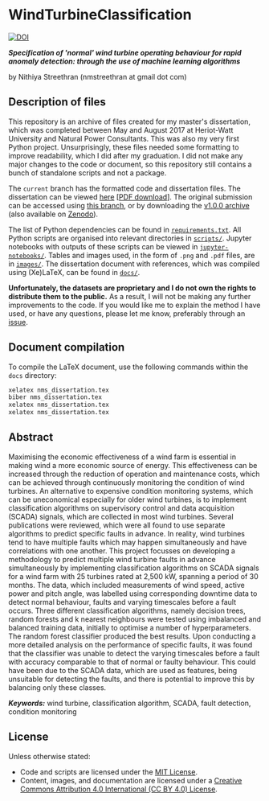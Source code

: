 # WindTurbineClassification

[![DOI](https://zenodo.org/badge/DOI/10.5281/zenodo.2875795.svg)](https://doi.org/10.5281/zenodo.2875795)

***Specification of 'normal' wind turbine operating behaviour for rapid anomaly detection: through the use of machine learning algorithms***

by Nithiya Streethran (nmstreethran at gmail dot com)

## Description of files

This repository is an archive of files created for my master's dissertation, which was completed between May and August 2017 at Heriot-Watt University and Natural Power Consultants. This was also my very first Python project. Unsurprisingly, these files needed some formatting to improve readability, which I did after my graduation. I did not make any major changes to the code or document, so this repository still contains a bunch of standalone scripts and not a package.

The `current` branch has the formatted code and dissertation files. The dissertation can be viewed [here](docs/nms_dissertation.pdf) [[PDF download](https://raw.githubusercontent.com/nmstreethran/WindTurbineClassification/current/docs/nms_dissertation.pdf)]. The original submission can be accessed using [this branch](https://github.com/nmstreethran/WindTurbineClassification/tree/v1.0.0), or by downloading the [v1.0.0 archive](https://github.com/nmstreethran/WindTurbineClassification/releases/tag/v1.0.0) (also available on [Zenodo](https://doi.org/10.5281/zenodo.2875804)).

The list of Python dependencies can be found in [`requirements.txt`](requirements.txt). All Python scripts are organised into relevant directories in [`scripts/`](scripts/). Jupyter notebooks with outputs of these scripts can be viewed in [`jupyter-notebooks/`](jupyter-notebooks/). Tables and images used, in the form of `.png` and `.pdf` files, are in [`images/`](images/). The dissertation document with references, which was compiled using (Xe)LaTeX, can be found in [`docs/`](docs/).

**Unfortunately, the datasets are proprietary and I do not own the rights to distribute them to the public.** As a result, I will not be making any further improvements to the code. If you would like me to explain the method I have used, or have any questions, please let me know, preferably through an [issue](https://github.com/nmstreethran/WindTurbineClassification/issues).

## Document compilation

To compile the LaTeX document, use the following commands within the `docs` directory:

```sh
xelatex nms_dissertation.tex
biber nms_dissertation.tex
xelatex nms_dissertation.tex
xelatex nms_dissertation.tex
```

## Abstract

Maximising the economic effectiveness of a wind farm is essential in making wind a more economic source of energy. This effectiveness can be increased through the reduction of operation and maintenance costs, which can be achieved through continuously monitoring the condition of wind turbines. An alternative to expensive condition monitoring systems, which can be uneconomical especially for older wind turbines, is to implement classification algorithms on supervisory control and data acquisition (SCADA) signals, which are collected in most wind turbines. Several publications were reviewed, which were all found to use separate algorithms to predict specific faults in advance. In reality, wind turbines tend to have multiple faults which may happen simultaneously and have correlations with one another. This project focusses on developing a methodology to predict multiple wind turbine faults in advance simultaneously by implementing classification algorithms on SCADA signals for a wind farm with 25 turbines rated at 2,500 kW, spanning a period of 30 months. The data, which included measurements of wind speed, active power and pitch angle, was labelled using corresponding downtime data to detect normal behaviour, faults and varying timescales before a fault occurs. Three different classification algorithms, namely decision trees, random forests and k nearest neighbours were tested using imbalanced and balanced training data, initially to optimise a number of hyperparameters. The random forest classifier produced the best results. Upon conducting a more detailed analysis on the performance of specific faults, it was found that the classifier was unable to detect the varying timescales before a fault with accuracy comparable to that of normal or faulty behaviour. This could have been due to the SCADA data, which are used as features, being unsuitable for detecting the faults, and there is potential to improve this by balancing only these classes.

***Keywords:*** wind turbine, classification algorithm, SCADA, fault detection, condition monitoring

## License

Unless otherwise stated:

- Code and scripts are licensed under the [MIT License](https://opensource.org/licenses/MIT).
- Content, images, and documentation are licensed under a [Creative Commons Attribution 4.0 International (CC BY 4.0) License](https://creativecommons.org/licenses/by/4.0/).
